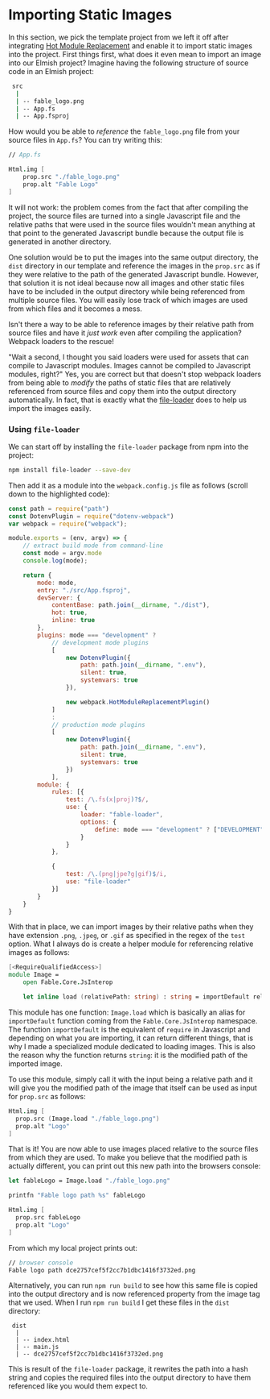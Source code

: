 # Importing Static Images

In this section, we pick the template project from we left it off after integrating [Hot Module Replacement](hot-module-replacement) and enable it to import static images into the project. First things first, what does it even mean to import an image into our Elmish project? Imagine having the following structure of source code in an Elmish project:
```bash {highlight: [3]}
 src
  |
  | -- fable_logo.png
  | -- App.fs
  | -- App.fsproj
```
How would you be able to *reference* the `fable_logo.png` file from your source files in `App.fs`? You can try writing this:
```fsharp
// App.fs

Html.img [
    prop.src "./fable_logo.png"
    prop.alt "Fable Logo"
]
```
It will not work: the problem comes from the fact that after compiling the project, the source files are turned into a single Javascript file and the relative paths that were used in the source files wouldn't mean anything at that point to the generated Javascript bundle because the output file is generated in another directory.

One solution would be to put the images into the same output directory, the `dist` directory in our template and reference the images in the `prop.src` as if they were relative to the path of the generated Javascript bundle. However, that solution it is not ideal because now all images and other static files have to be included in the output directory while being referenced from multiple source files. You will easily lose track of which images are used from which files and it becomes a mess.

Isn't there a way to be able to reference images by their relative path from source files and have it *just work* even after compiling the application? Webpack loaders to the rescue!

"Wait a second, I thought you said loaders were used for assets that can compile to Javascript modules. Images cannot be compiled to Javascript modules, right?" Yes, you are correct but that doesn't stop webpack loaders from being able to *modify* the paths of static files that are relatively referenced from source files and copy them into the output directory automatically. In fact, that is exactly what the [file-loader](https://github.com/webpack-contrib/file-loader) does to help us import the images easily.

### Using `file-loader`

We can start off by installing the `file-loader` package from npm into the project:
```bash
npm install file-loader --save-dev
```
Then add it as a module into the `webpack.config.js` file as follows (scroll down to the highlighted code):
```js {highlight: [49, 50, 51, 52]}
const path = require("path")
const DotenvPlugin = require("dotenv-webpack")
var webpack = require("webpack");

module.exports = (env, argv) => {
    // extract build mode from command-line
    const mode = argv.mode
    console.log(mode);

    return {
        mode: mode,
        entry: "./src/App.fsproj",
        devServer: {
            contentBase: path.join(__dirname, "./dist"),
            hot: true,
            inline: true
        },
        plugins: mode === "development" ?
            // development mode plugins
            [
                new DotenvPlugin({
                    path: path.join(__dirname, ".env"),
                    silent: true,
                    systemvars: true
                }),

                new webpack.HotModuleReplacementPlugin()
            ]
            :
            // production mode plugins
            [
                new DotenvPlugin({
                    path: path.join(__dirname, ".env"),
                    silent: true,
                    systemvars: true
                })
            ],
        module: {
            rules: [{
                test: /\.fs(x|proj)?$/,
                use: {
                    loader: "fable-loader",
                    options: {
                        define: mode === "development" ? ["DEVELOPMENT"] : []
                    }
                }
            },

            {
                test: /\.(png|jpe?g|gif)$/i,
                use: "file-loader"
            }]
        }
    }
}
```
With that in place, we can import images by their relative paths when they have extension `.png`, `.jpeg`, or `.gif` as specified in the regex of the `test` option. What I always do is create a helper module for referencing relative images as follows:
```fsharp
[<RequireQualifiedAccess>]
module Image =
    open Fable.Core.JsInterop

    let inline load (relativePath: string) : string = importDefault relativePath
```
This module has one function: `Image.load` which is basically an alias for `importDefault` function coming from the `Fable.Core.JsInterop` namespace. The function `importDefault` is the equivalent of `require` in Javascript and depending on what you are importing, it can return different things, that is why I made a specialized module dedicated to loading images. This is also the reason why the function returns `string`: it is the modified path of the imported image.

To use this module, simply call it with the input being a relative path and it will give you the modified path of the image that itself can be used as input for `prop.src` as follows:
```fsharp
Html.img [
  prop.src (Image.load "./fable_logo.png")
  prop.alt "Logo"
]
```
That is it! You are now able to use images placed relative to the source files from which they are used. To make you believe that the modified path is actually different, you can print out this new path into the browsers console:
```fsharp
let fableLogo = Image.load "./fable_logo.png"

printfn "Fable logo path %s" fableLogo

Html.img [
  prop.src fableLogo
  prop.alt "Logo"
]
```
From which my local project prints out:
```fsharp
// browser console
Fable logo path dce2757cef5f2cc7b1dbc1416f3732ed.png
```
Alternatively, you can run `npm run build` to see how this same file is copied into the output directory and is now referenced property from the image tag that we used. When I run `npm run build` I get these files in the `dist` directory:
```
 dist
  |
  | -- index.html
  | -- main.js
  | -- dce2757cef5f2cc7b1dbc1416f3732ed.png
```
This is result of the `file-loader` package, it rewrites the path into a hash string and copies the required files into the output directory to have them referenced like you would them expect to.
